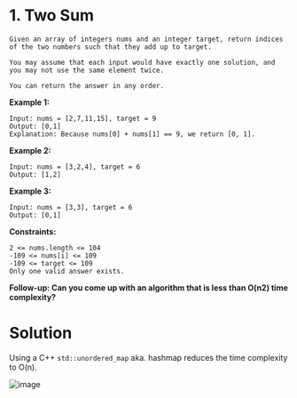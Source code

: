 # 1. Two Sum

```
Given an array of integers nums and an integer target, return indices of the two numbers such that they add up to target.

You may assume that each input would have exactly one solution, and you may not use the same element twice.

You can return the answer in any order.
```
 

**Example 1:**

```
Input: nums = [2,7,11,15], target = 9
Output: [0,1]
Explanation: Because nums[0] + nums[1] == 9, we return [0, 1].
```

**Example 2:**

```
Input: nums = [3,2,4], target = 6
Output: [1,2]
```

**Example 3:**

```
Input: nums = [3,3], target = 6
Output: [0,1]
```

**Constraints:**

```
2 <= nums.length <= 104
-109 <= nums[i] <= 109
-109 <= target <= 109
Only one valid answer exists.
```

**Follow-up: Can you come up with an algorithm that is less than O(n2) time complexity?**


# Solution

Using a C++ `std::unordered_map` aka. hashmap reduces the time complexity to O(n).

![image](https://github.com/mquintus/l33tcode/assets/515945/41d759a3-ef30-4e26-9558-0fcf727d91f8)
